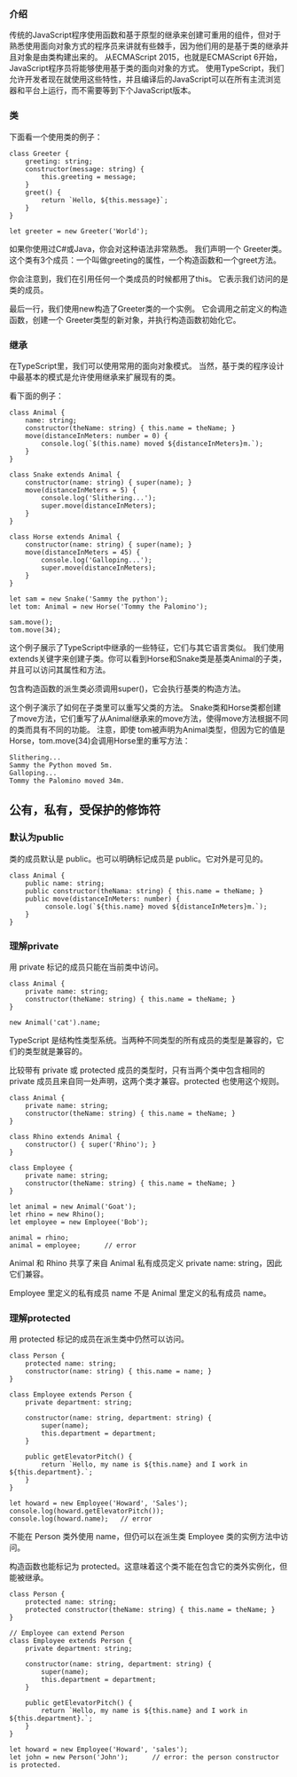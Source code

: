 ### 介绍

传统的JavaScript程序使用函数和基于原型的继承来创建可重用的组件，但对于熟悉使用面向对象方式的程序员来讲就有些棘手，因为他们用的是基于类的继承并且对象是由类构建出来的。 从ECMAScript 2015，也就是ECMAScript 6开始，JavaScript程序员将能够使用基于类的面向对象的方式。 使用TypeScript，我们允许开发者现在就使用这些特性，并且编译后的JavaScript可以在所有主流浏览器和平台上运行，而不需要等到下个JavaScript版本。

### 类

下面看一个使用类的例子：

    class Greeter {
        greeting: string;
        constructor(message: string) {
            this.greeting = message;
        }
        greet() {
            return `Hello, ${this.message}`;
        }
    }

    let greeter = new Greeter('World');

如果你使用过C#或Java，你会对这种语法非常熟悉。 我们声明一个 Greeter类。这个类有3个成员：一个叫做greeting的属性，一个构造函数和一个greet方法。

你会注意到，我们在引用任何一个类成员的时候都用了this。 它表示我们访问的是类的成员。

最后一行，我们使用new构造了Greeter类的一个实例。 它会调用之前定义的构造函数，创建一个 Greeter类型的新对象，并执行构造函数初始化它。

### 继承

在TypeScript里，我们可以使用常用的面向对象模式。 当然，基于类的程序设计中最基本的模式是允许使用继承来扩展现有的类。

看下面的例子：

    class Animal {
        name: string;
        constructor(theName: string) { this.name = theName; }
        move(distanceInMeters: number = 0) {
            console.log(`$(this.name) moved ${distanceInMeters}m.`);
        }
    }

    class Snake extends Animal {
        constructor(name: string) { super(name); }
        move(distanceInMeters = 5) {
            console.log('Slithering...');
            super.move(distanceInMeters);
        }
    }

    class Horse extends Animal {
        constructor(name: string) { super(name); }
        move(distanceInMeters = 45) {
            console.log('Galloping...');
            super.move(distanceInMeters);
        }
    }

    let sam = new Snake('Sammy the python');
    let tom: Animal = new Horse('Tommy the Palomino');

    sam.move();
    tom.move(34);

这个例子展示了TypeScript中继承的一些特征，它们与其它语言类似。 我们使用 extends关键字来创建子类。你可以看到Horse和Snake类是基类Animal的子类，并且可以访问其属性和方法。

包含构造函数的派生类必须调用super()，它会执行基类的构造方法。

这个例子演示了如何在子类里可以重写父类的方法。 Snake类和Horse类都创建了move方法，它们重写了从Animal继承来的move方法，使得move方法根据不同的类而具有不同的功能。 注意，即使 tom被声明为Animal类型，但因为它的值是Horse，tom.move(34)会调用Horse里的重写方法：

    Slithering...
    Sammy the Python moved 5m.
    Galloping...
    Tommy the Palomino moved 34m.

## 公有，私有，受保护的修饰符

### 默认为public

类的成员默认是 public。也可以明确标记成员是 public。它对外是可见的。

    class Animal {
        public name: string;
        public constructor(theNama: string) { this.name = theName; }
        public move(distanceInMeters: number) {
             console.log(`${this.name} moved ${distanceInMeters}m.`);
        }
    }

### 理解private

用 private 标记的成员只能在当前类中访问。

    class Animal {
        private name: string;
        constructor(theName: string) { this.name = theName; }
    }

    new Animal('cat').name;

TypeScript 是结构性类型系统。当两种不同类型的所有成员的类型是兼容的，它们的类型就是兼容的。

比较带有 private 或 protected 成员的类型时，只有当两个类中包含相同的 private 成员且来自同一处声明，这两个类才兼容。protected 也使用这个规则。

    class Animal {
        private name: string;
        constructor(theName: string) { this.name = theName; }
    }

    class Rhino extends Animal {
        constructor() { super('Rhino'); }
    }

    class Employee {
        private name: string;
        constructor(theName: string) { this.name = theName; }
    }

    let animal = new Animal('Goat');
    let rhino = new Rhino();
    let employee = new Employee('Bob');

    animal = rhino;
    animal = employee;      // error

Animal 和 Rhino 共享了来自 Animal 私有成员定义 private name: string，因此它们兼容。

Employee 里定义的私有成员 name 不是 Animal 里定义的私有成员 name。

### 理解protected

用 protected 标记的成员在派生类中仍然可以访问。

    class Person {
        protected name: string;
        constructor(name: string) { this.name = name; }
    }

    class Employee extends Person {
        private department: string;

        constructor(name: string, department: string) {
            super(name);
            this.department = department;
        }

        public getElevatorPitch() {
            return `Hello, my name is ${this.name} and I work in ${this.department}.`;
        }
    }

    let howard = new Employee('Howard', 'Sales');
    console.log(howard.getElevatorPitch());
    console.log(howard.name);   // error

不能在 Person 类外使用 name，但仍可以在派生类 Employee 类的实例方法中访问。

构造函数也能标记为 protected。这意味着这个类不能在包含它的类外实例化，但能被继承。

    class Person {
        protected name: string;
        protected constructor(theName: string) { this.name = theName; }
    }

    // Employee can extend Person
    class Employee extends Person {
        private department: string;

        constructor(name: string, department: string) {
            super(name);
            this.department = department;
        }

        public getElevatorPitch() {
            return `Hello, my name is ${this.name} and I work in ${this.department}.`;
        }
    }

    let howard = new Employee('Howard', 'sales');
    let john = new Person('John');      // error: the person constructor is protected.